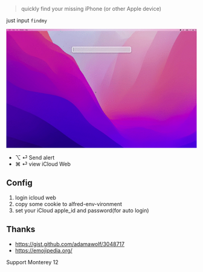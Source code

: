 > quickly find your missing iPhone (or other Apple device)

just input `findmy`

![](./screenshot.gif)

- ⌥ ⏎ Send alert
- ⌘ ⏎ view iCloud Web

## Config

1. login icloud web
2. copy some cookie to alfred-env-vironment
3. set your iCloud apple_id and password(for auto login)

## Thanks
- https://gist.github.com/adamawolf/3048717
- https://emojipedia.org/

Support Monterey 12
